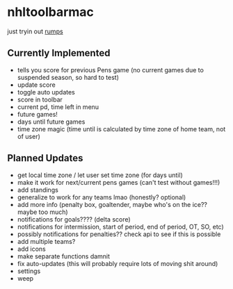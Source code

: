 # nhltoolbarmac
just tryin out [rumps](https://rumps.readthedocs.io/en/latest/index.html)

## Currently Implemented
- tells you score for previous Pens game (no current games due to suspended season, so hard to test)
- update score
- toggle auto updates
- score in toolbar
- current pd, time left in menu
- future games!
- days until future games
- time zone magic (time until is calculated by time zone of home team, not of user)

## Planned Updates
- get local time zone / let user set time zone (for days until)
- make it work for next/current pens games (can't test without games!!!)
- add standings
- generalize to work for any teams lmao (honestly? optional)
- add more info (penalty box, goaltender, maybe who's on the ice?? maybe too much)
- notifications for goals???? (delta score)
- notifications for intermission, start of period, end of period, OT, SO, etc)
- possibly notifications for penalties?? check api to see if this is possible
- add multiple teams?
- add icons
- make separate functions damnit
- fix auto-updates (this will probably require lots of moving shit around)
- settings
- weep

